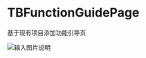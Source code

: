 # TBFunctionGuidePage
基于现有项目添加功能引导页

![输入图片说明](https://git.oschina.net/uploads/images/2017/0908/182322_55d50726_669498.jpeg "1504866065055.jpg")

